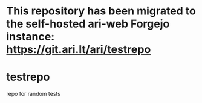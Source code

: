 # This repository has been migrated to the self-hosted ari-web Forgejo instance: <https://git.ari.lt/ari/testrepo>
# testrepo
repo for random tests
